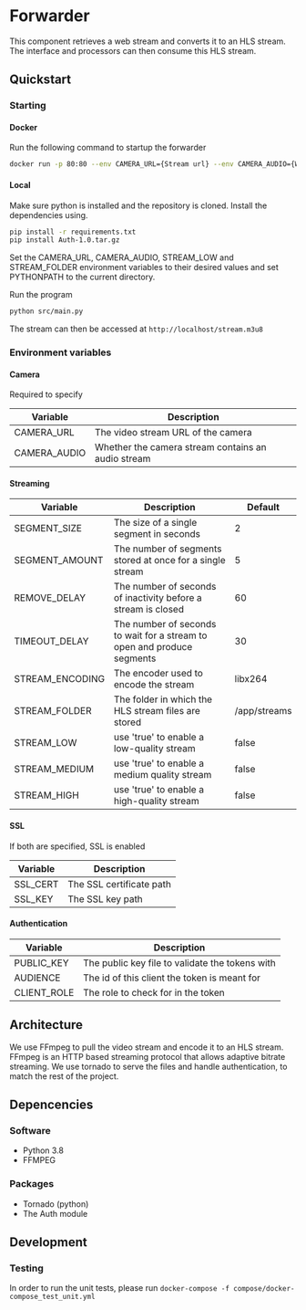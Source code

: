 # Forwarder

This component retrieves a web stream and converts it to an HLS stream. The interface and processors can then consume this HLS stream.

## Quickstart

### Starting

#### Docker

Run the following command to startup the forwarder

```bash
docker run -p 80:80 --env CAMERA_URL={Stream url} --env CAMERA_AUDIO={Wether the stream contains audio} --env STREAM_LOW=true tracktech/forwarder
```

#### Local

Make sure python is installed and the repository is cloned. Install the dependencies using.

```bash
pip install -r requirements.txt
pip install Auth-1.0.tar.gz
```

Set the CAMERA_URL, CAMERA_AUDIO, STREAM_LOW and STREAM_FOLDER environment variables to their desired values and set PYTHONPATH to the current directory.

Run the program

```bash
python src/main.py
```

The stream can then be accessed at `http://localhost/stream.m3u8`

### Environment variables

#### Camera

Required to specify

| Variable     | Description                                        |
| ------------ | -------------------------------------------------- |
| CAMERA_URL   | The video stream URL of the camera                 |
| CAMERA_AUDIO | Whether the camera stream contains an audio stream |

#### Streaming

| Variable        | Description                                                             | Default      |
| --------------- | ----------------------------------------------------------------------- | ------------ |
| SEGMENT_SIZE    | The size of a single segment in seconds                                 | 2            |
| SEGMENT_AMOUNT  | The number of segments stored at once for a single stream               | 5            |
| REMOVE_DELAY    | The number of seconds of inactivity before a stream is closed           | 60           |
| TIMEOUT_DELAY   | The number of seconds to wait for a stream to open and produce segments | 30           |
| STREAM_ENCODING | The encoder used to encode the stream                                   | libx264      |
| STREAM_FOLDER   | The folder in which the HLS stream files are stored                     | /app/streams |
| STREAM_LOW      | use 'true' to enable a low-quality stream                               | false        |
| STREAM_MEDIUM   | use 'true' to enable a medium quality stream                            | false        |
| STREAM_HIGH     | use 'true' to enable a high-quality stream                              | false        |

#### SSL

If both are specified, SSL is enabled

| Variable | Description              |
| -------- | ------------------------ |
| SSL_CERT | The SSL certificate path |
| SSL_KEY  | The SSL key path         |

#### Authentication

| Variable    | Description                                     |
| ----------- | ----------------------------------------------- |
| PUBLIC_KEY  | The public key file to validate the tokens with |
| AUDIENCE    | The id of this client the token is meant for    |
| CLIENT_ROLE | The role to check for in the token              |

## Architecture

We use FFmpeg to pull the video stream and encode it to an HLS stream. FFmpeg is an HTTP based streaming protocol that allows adaptive bitrate streaming. We use tornado to serve the files and handle authentication, to match the rest of the project.

## Depencencies

### Software

- Python 3.8
- FFMPEG

### Packages

- Tornado (python)
- The Auth module

## Development

### Testing

In order to run the unit tests, please run `docker-compose -f compose/docker-compose_test_unit.yml`
